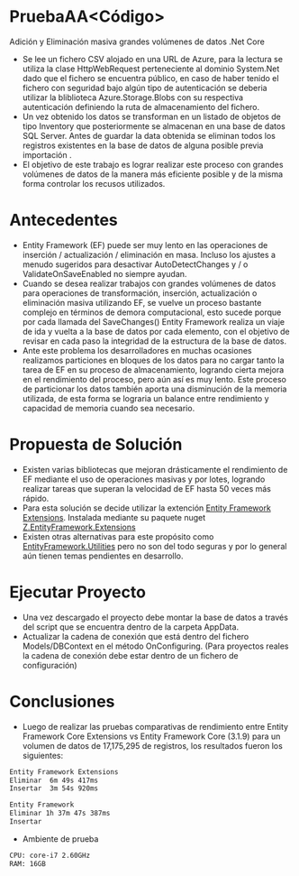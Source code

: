 # PruebaAA<Código>
Adición y Eliminación masiva grandes volúmenes de datos .Net Core

  - Se lee un fichero CSV alojado en una URL de Azure, para la lectura se utiliza la clase HttpWebRequest perteneciente al dominio System.Net dado que el fichero se encuentra público, en caso de haber tenido el fichero con seguridad bajo algún tipo de autenticación se deberia utilizar la bliblioteca Azure.Storage.Blobs con su respectiva autenticación definiendo la ruta de almacenamiento del fichero.
  - Un vez obtenido los datos se transforman en un listado de objetos de tipo Inventory que posteriormente se almacenan en una base de datos SQL Server. Antes de guardar la data obtenida se eliminan todos los registros existentes en la base de datos de alguna posible previa importación .
  - El objetivo de este trabajo es lograr realizar este proceso con grandes volúmenes de datos de la manera más eficiente posible y de la misma forma controlar los recusos utilizados.
  
# Antecedentes
 - Entity Framework (EF) puede ser muy lento en las operaciones de inserción / actualización / eliminación en masa. Incluso los ajustes a menudo sugeridos para desactivar AutoDetectChanges y / o ValidateOnSaveEnabled no siempre ayudan.
  -  Cuando se desea realizar trabajos con grandes volúmenes de datos para operaciones de transformación, inserción, actualización o eliminación masiva utilizando EF, se vuelve un proceso bastante complejo en términos de demora computacional, esto sucede porque por cada llamada del SaveChanges()  Entity Framework realiza un viaje de ida y vuelta a la base de datos por cada elemento, con el objetivo de revisar en cada paso la integridad de la estructura de la base de datos. 
  - Ante este problema los desarrolladores en muchas ocasiones realizamos particiones en bloques de los datos para no cargar tanto la tarea de EF en su proceso de almacenamiento, logrando cierta mejora en el rendimiento del proceso, pero aún así es muy lento. Este proceso de particionar los datos también aporta una disminución de la memoria utilizada, de esta forma se lograria un balance entre rendimiento y capacidad de memoria cuando sea necesario.
 
# Propuesta de Solución
 - Existen varias bibliotecas que mejoran drásticamente el rendimiento de EF mediante el uso de operaciones masivas y por lotes, logrando realizar tareas que superan la velocidad de EF hasta 50 veces más rápido. 
 - Para esta solución se decide utilizar la extención [Entity Framework Extensions](https://entityframework-extensions.net/bulk-savechanges). Instalada mediante su paquete nuget [Z.EntityFramework.Extensions](https://www.nuget.org/packages/Z.EntityFramework.Extensions/4.0.106)
 - Existen otras alternativas para este propósito como [EntityFramework.Utilities](https://github.com/MikaelEliasson/EntityFramework.Utilities) pero no son del todo seguras y por lo general aún tienen temas pendientes en desarrollo.

# Ejecutar Proyecto
 - Una vez descargado el proyecto debe montar la base de datos a través del script que se encuentra dentro de la carpeta AppData. 
 - Actualizar la cadena de conexión que está dentro del fichero Models/DBContext en el método OnConfiguring. (Para proyectos reales la cadena de conexión debe estar dentro de un fichero de configuración)

# Conclusiones
 - Luego de realizar las pruebas comparativas de rendimiento entre Entity Framework Core Extensions vs Entity Framework Core (3.1.9) para un volumen de datos de 17,175,295 de registros, los resultados fueron los siguientes:
 
 ```sh
Entity Framework Extensions
Eliminar  6m 49s 417ms
Insertar  3m 54s 920ms

Entity Framework
Eliminar 1h 37m 47s 387ms
Insertar 
```
 - Ambiente de prueba 
 ```sh
 CPU: core-i7 2.60GHz 
 RAM: 16GB
```
